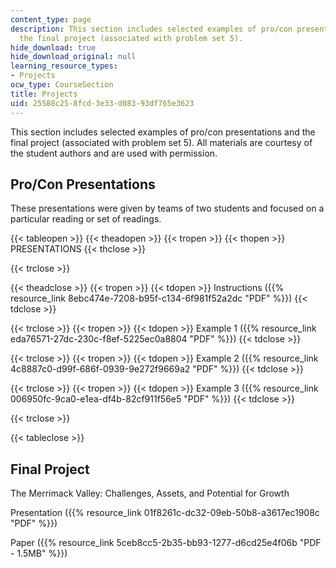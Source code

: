 ```yaml
---
content_type: page
description: This section includes selected examples of pro/con presentations and
  the final project (associated with problem set 5).
hide_download: true
hide_download_original: null
learning_resource_types:
- Projects
ocw_type: CourseSection
title: Projects
uid: 25588c25-8fcd-3e33-d083-93df765e3623
---
```


This section includes selected examples of pro/con presentations and the final project (associated with problem set 5). All materials are courtesy of the student authors and are used with permission.

Pro/Con Presentations
---------------------

These presentations were given by teams of two students and focused on a particular reading or set of readings.

{{< tableopen >}}
{{< theadopen >}}
{{< tropen >}}
{{< thopen >}}
PRESENTATIONS
{{< thclose >}}

{{< trclose >}}

{{< theadclose >}}
{{< tropen >}}
{{< tdopen >}}
Instructions ({{% resource_link 8ebc474e-7208-b95f-c134-6f981f52a2dc "PDF" %}})
{{< tdclose >}}

{{< trclose >}}
{{< tropen >}}
{{< tdopen >}}
Example 1 ({{% resource_link eda76571-27dc-230c-f8ef-5225ec0a8804 "PDF" %}})
{{< tdclose >}}

{{< trclose >}}
{{< tropen >}}
{{< tdopen >}}
Example 2 ({{% resource_link 4c8887c0-d99f-686f-0939-9e272f9669a2 "PDF" %}})
{{< tdclose >}}

{{< trclose >}}
{{< tropen >}}
{{< tdopen >}}
Example 3 ({{% resource_link 006950fc-9ca0-e1ea-df4b-82cf911f56e5 "PDF" %}})
{{< tdclose >}}

{{< trclose >}}

{{< tableclose >}}

Final Project
-------------

The Merrimack Valley: Challenges, Assets, and Potential for Growth

Presentation ({{% resource_link 01f8261c-dc32-09eb-50b8-a3617ec1908c "PDF" %}})

Paper ({{% resource_link 5ceb8cc5-2b35-bb93-1277-d6cd25e4f06b "PDF - 1.5MB" %}})